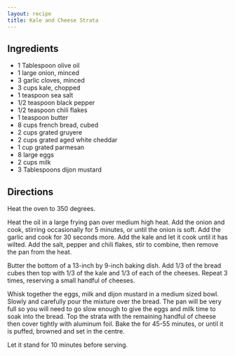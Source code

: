 ```yaml
---
layout: recipe
title: Kale and Cheese Strata
---
```


## Ingredients

* 1 Tablespoon olive oil
* 1 large onion, minced
* 3 garlic cloves, minced
* 3 cups kale, chopped
* 1 teaspoon sea salt
* 1/2 teaspoon black pepper
* 1/2 teaspoon chili flakes
* 1 teaspoon butter
* 8 cups french bread, cubed
* 2 cups grated gruyere
* 2 cups grated aged white cheddar
* 1 cup grated parmesan
* 8 large eggs
* 2 cups milk
* 3 Tablespoons dijon mustard

## Directions

Heat the oven to 350 degrees.

Heat the oil in a large frying pan over medium high heat. Add the onion
and cook, stirring occasionally for 5 minutes, or until the onion is
soft. Add the garlic and cook for 30 seconds more. Add the kale and let
it cook until it has wilted. Add the salt, pepper and chili flakes, stir
to combine, then remove the pan from the heat.

Butter the bottom of a 13-inch by 9-inch baking dish. Add 1/3 of
the bread cubes then top with 1/3 of the kale and 1/3 of
each of the cheeses. Repeat 3 times, reserving a small handful of
cheeses.

Whisk together the eggs, milk and dijon mustard in a medium sized bowl.
Slowly and carefully pour the mixture over the bread. The pan will be
very full so you will need to go slow enough to give the eggs and milk
time to soak into the bread. Top the strata with the remaining handful
of cheese then cover tightly with aluminum foil. Bake the for 45-55
minutes, or until it is puffed, browned and set in the centre.

Let it stand for 10 minutes before serving.
